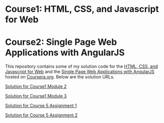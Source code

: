 # Course1: HTML, CSS, and Javascript for Web
# Course2: Single Page Web Applications with AngularJS

This repository contains some of my solution code for the [HTML, CSS, and Javascript for Web](https://www.coursera.org/learn/html-css-javascript-for-web-developers) and the [Single Page Web Applications with AngularJS](https://www.coursera.org/learn/single-page-web-apps-with-angularjs) hosted on [Coursera.org](https://www.coursera.org). Below are the solution URLs.

[Solution for Course1 Module 2](https://dxr27kejj.github.io/coursera-test/WebDev_Assignments/module2-solution/)

[Solution for Course1 Module 3](https://dxr27kejj.github.io/coursera-test/WebDev_Assignments/module3-solution/)


[Solution for Course 5 Assignment 1](https://dxr27kejj.github.io/coursera-test/WebDev_Assignments/course5-assignment1/)

[Solution for Course 5 Assignment 2](https://dxr27kejj.github.io/coursera-test/WebDev_Assignments/course5-assignment2/)
